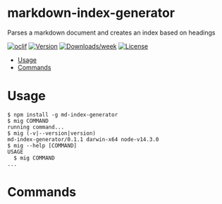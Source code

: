markdown-index-generator
========================

Parses a markdown document and creates an index based on headings

[![oclif](https://img.shields.io/badge/cli-oclif-brightgreen.svg)](https://oclif.io)
[![Version](https://img.shields.io/npm/v/markdown-index-generator.svg)](https://npmjs.org/package/md-index-generator)
[![Downloads/week](https://img.shields.io/npm/dw/markdown-index-generator.svg)](https://npmjs.org/package/md-index-generator)
[![License](https://img.shields.io/npm/l/markdown-index-generator.svg)](https://github.com/experimental/markdown-index-generator/blob/master/package.json)

<!-- toc -->
* [Usage](#usage)
* [Commands](#commands)
<!-- tocstop -->
# Usage
<!-- usage -->
```sh-session
$ npm install -g md-index-generator
$ mig COMMAND
running command...
$ mig (-v|--version|version)
md-index-generator/0.1.1 darwin-x64 node-v14.3.0
$ mig --help [COMMAND]
USAGE
  $ mig COMMAND
...
```
<!-- usagestop -->
# Commands
<!-- commands -->

<!-- commandsstop -->

